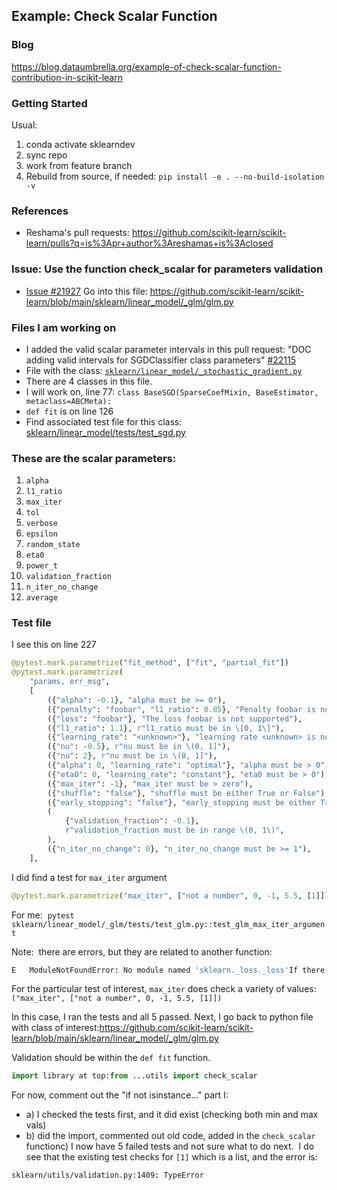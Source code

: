 ## Example: Check Scalar Function

### Blog
https://blog.dataumbrella.org/example-of-check-scalar-function-contribution-in-scikit-learn

### Getting Started
Usual:  
1. conda activate sklearndev
2. sync repo
3. work from feature branch
4. Rebuild from source, if needed: `pip install -e . --no-build-isolation -v`

### References
- Reshama's pull requests:  https://github.com/scikit-learn/scikit-learn/pulls?q=is%3Apr+author%3Areshamas+is%3Aclosed

### Issue: Use the function check_scalar for parameters validation
- [Issue #21927](https://github.com/scikit-learn/scikit-learn/issues/21927)
Go into this file: https://github.com/scikit-learn/scikit-learn/blob/main/sklearn/linear_model/_glm/glm.py

### Files I am working on
- I added the valid scalar parameter intervals in this pull request: "DOC adding valid intervals for SGDClassifier class parameters" [#22115](https://github.com/scikit-learn/scikit-learn/pull/22115)
- File with the class: [`sklearn/linear_model/_stochastic_gradient.py`](https://github.com/scikit-learn/scikit-learn/blob/main/sklearn/linear_model/_stochastic_gradient.py)
- There are 4 classes in this file. 
- I will work on, line 77:  `class BaseSGD(SparseCoefMixin, BaseEstimator, metaclass=ABCMeta):`
- `def fit` is on line 126
- Find associated test file for this class: [sklearn/linear_model/tests/test_sgd.py](https://github.com/scikit-learn/scikit-learn/blob/main/sklearn/linear_model/tests/test_sgd.py)

### These are the scalar parameters:  
1. `alpha`
2. `l1_ratio`
3. `max_iter`
4. `tol`
5. `verbose`
6. `epsilon`
7. `random_state`
8. `eta0`
9. `power_t`
10. `validation_fraction`
11. `n_iter_no_change`
12. `average`

### Test file
I see this on line 227
```python
@pytest.mark.parametrize("fit_method", ["fit", "partial_fit"])
@pytest.mark.parametrize(
    "params, err_msg",
    [
        ({"alpha": -0.1}, "alpha must be >= 0"),
        ({"penalty": "foobar", "l1_ratio": 0.85}, "Penalty foobar is not supported"),
        ({"loss": "foobar"}, "The loss foobar is not supported"),
        ({"l1_ratio": 1.1}, r"l1_ratio must be in \[0, 1\]"),
        ({"learning_rate": "<unknown>"}, "learning rate <unknown> is not supported"),
        ({"nu": -0.5}, r"nu must be in \(0, 1]"),
        ({"nu": 2}, r"nu must be in \(0, 1]"),
        ({"alpha": 0, "learning_rate": "optimal"}, "alpha must be > 0"),
        ({"eta0": 0, "learning_rate": "constant"}, "eta0 must be > 0"),
        ({"max_iter": -1}, "max_iter must be > zero"),
        ({"shuffle": "false"}, "shuffle must be either True or False"),
        ({"early_stopping": "false"}, "early_stopping must be either True or False"),
        (
            {"validation_fraction": -0.1},
            r"validation_fraction must be in range \(0, 1\)",
        ),
        ({"n_iter_no_change": 0}, "n_iter_no_change must be >= 1"),
    ],
 ```
 


I did find a test for `max_iter` argument  
```python
@pytest.mark.parametrize("max_iter", ["not a number", 0, -1, 5.5, [1]])def test_glm_max_iter_argument(max_iter): """Test GLM for invalid max_iter argument.""" y = np.array([1, 2]) X = np.array([[1], [2]]) glm = GeneralizedLinearRegressor(max_iter=max_iter) with pytest.raises(ValueError, match="must be a positive integer"): glm.fit(X, y)Next, I am going to run the test for this: Example:  pytest sklearn/cluster/tests/test_affinity_propagation.py::test_affinity_propagation_params_validation
```

For me:  `pytest sklearn/linear_model/_glm/tests/test_glm.py::test_glm_max_iter_argument`  

Note:  there are errors, but they are related to another function:  

```bash
E   ModuleNotFoundError: No module named 'sklearn._loss._loss'If there are errors, rebuild source code (`pip install -e . --no-build-isolation -v`)
```

For the particular test of interest, `max_iter` does check a variety of values:  `("max_iter", ["not a number", 0, -1, 5.5, [1]])`

In this case, I ran the tests and all 5 passed.
Next, I go back to python file with class of interest:https://github.com/scikit-learn/scikit-learn/blob/main/sklearn/linear_model/_glm/glm.py

Validation should be within the `def fit` function.

```python
import library at top:from ...utils import check_scalar
```

For now, comment out the "if not isinstance..." 
part I:
- a) I checked the tests first, and it did exist (checking both min and max vals)
- b) did the import, commented out old code, added in the `check_scalar` functionc) I now have 5 failed tests and not sure what to do next.  I do see that the existing test checks for `[1]` which is a list, and the error is:   
 
```bash        if not isinstance(x, target_type):>           raise TypeError(f"{name} must be an instance of {target_type}, not {type(x)}.")E           TypeError: max_iter must be an instance of <class 'numbers.Integral'>, not <class 'list'>.
sklearn/utils/validation.py:1409: TypeError
```

